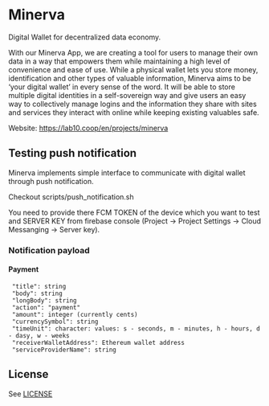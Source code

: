 # Minerva


Digital Wallet for decentralized data economy.

With our Minerva App, we are creating a tool for users to manage their own data in a way that empowers them while maintaining a high level of convenience and ease of use. While a physical wallet lets you store money, identification and other types of valuable information, Minerva aims to be ‘your digital wallet’ in every sense of the word. It will be able to store multiple digital identities in a self-sovereign way and give users an easy way to collectively manage logins and the information they share with sites and services they interact with online while keeping existing valuables safe.

Website: https://lab10.coop/en/projects/minerva


## Testing push notification

Minerva implements simple interface to communicate with digital wallet through push notification.

Checkout scripts/push_notification.sh

You need to provide there FCM TOKEN of the device which you want to test and SERVER KEY from firebase console (Project -> Project Settings -> Cloud Messanging -> Server key).

### Notification payload

#### Payment

	 "title": string
     "body": string
	 "longBody": string
     "action": "payment"
     "amount": integer (currently cents)
	 "currencySymbol": string
	 "timeUnit": character: values: s - seconds, m - minutes, h - hours, d - dasy, w - weeks
	 "receiverWalletAddress": Ethereum wallet address
	 "serviceProviderName": string

## License ##

See [LICENSE](LICENSE)
